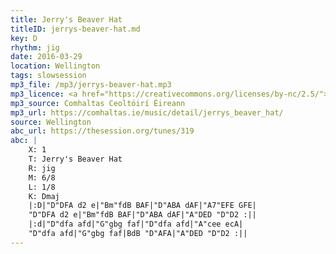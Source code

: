 ```yaml
---
title: Jerry's Beaver Hat
titleID: jerrys-beaver-hat.md
key: D
rhythm: jig
date: 2016-03-29
location: Wellington
tags: slowsession
mp3_file: /mp3/jerrys-beaver-hat.mp3
mp3_licence: <a href="https://creativecommons.org/licenses/by-nc/2.5/">CC-BY-NC-2.5</a>
mp3_source: Comhaltas Ceoltóirí Éireann
mp3_url: https://comhaltas.ie/music/detail/jerrys_beaver_hat/
source: Wellington
abc_url: https://thesession.org/tunes/319
abc: |
    X: 1
    T: Jerry's Beaver Hat
    R: jig
    M: 6/8
    L: 1/8
    K: Dmaj
    |:D|"D"DFA d2 e|"Bm"fdB BAF|"D"ABA dAF|"A7"EFE GFE|
    "D"DFA d2 e|"Bm"fdB BAF|"D"ABA dAF|"A"DED "D"D2 :||
    |:d|"D"dfa afd|"G"gbg faf|"D"dfa afd|"A"cee ecA|
    "D"dfa afd|"G"gbg faf|BdB "D"AFA|"A"DED "D"D2 :||
---
```


